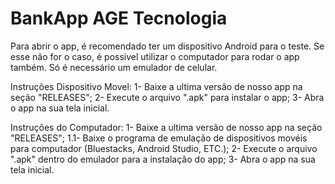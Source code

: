 # BankApp AGE Tecnologia

Para abrir o app, é recomendado ter um dispositivo Android para o teste. Se esse não for o caso, é possivel utilizar o computador para rodar o app também. Só é necessário um emulador de celular.

Instruções Dispositivo Movel:
1- Baixe a ultima versão de nosso app na seção "RELEASES";
2- Execute o arquivo ".apk" para instalar o app;
3- Abra o app na sua tela inicial.

Instruções do Computador:
1- Baixe a ultima versão de nosso app na seção "RELEASES";
1.1- Baixe o programa de emulação de dispositivos movéis para computador (Bluestacks, Android Studio, ETC.);
2- Execute o arquivo ".apk" dentro do emulador para a instalação do app;
3- Abra o app na sua tela inicial.
